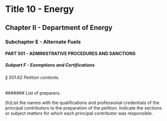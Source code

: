 
# Title 10 - Energy
## Chapter II - Department of Energy
### Subchapter E - Alternate Fuels
#### PART 501 - ADMINISTRATIVE PROCEDURES AND SANCTIONS
##### Subpart F - Exemptions and Certifications
###### § 501.62 Petition contents.
####### List of preparers.

(h)List the names with the qualifications and professional credentials of the principal contributors to the preparation of the petition. Indicate the sections or subject matters for which each principal contributor was responsible.
